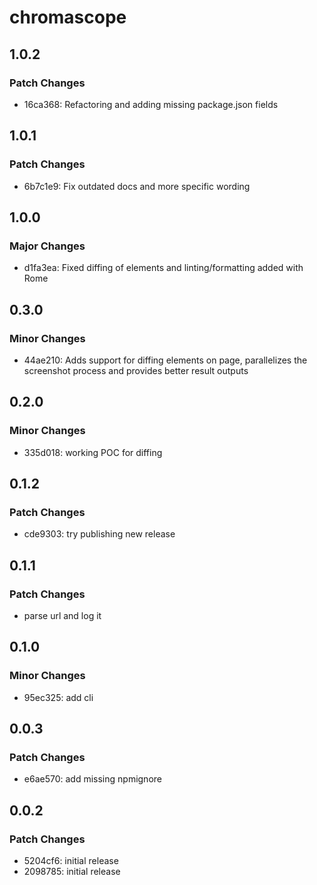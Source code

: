 # chromascope

## 1.0.2

### Patch Changes

- 16ca368: Refactoring and adding missing package.json fields

## 1.0.1

### Patch Changes

- 6b7c1e9: Fix outdated docs and more specific wording

## 1.0.0

### Major Changes

- d1fa3ea: Fixed diffing of elements and linting/formatting added with Rome

## 0.3.0

### Minor Changes

- 44ae210: Adds support for diffing elements on page, parallelizes the screenshot process and provides better result outputs

## 0.2.0

### Minor Changes

- 335d018: working POC for diffing

## 0.1.2

### Patch Changes

- cde9303: try publishing new release

## 0.1.1

### Patch Changes

- parse url and log it

## 0.1.0

### Minor Changes

- 95ec325: add cli

## 0.0.3

### Patch Changes

- e6ae570: add missing npmignore

## 0.0.2

### Patch Changes

- 5204cf6: initial release
- 2098785: initial release
